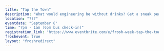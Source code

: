 ```yaml
---
title: "Tap the Town"
description: "What would engineering be without drinks? Get a sneak peak at your new coping mechanism and scout out some new bars at the same time! Bus rides provided to/from the location to the university. Check-in for the bus is at 6pm. Please drink responsibly!"
location: "???"
eventdate: "September 8"
time: "7pm - 1am (6pm bus check-in)"
registration_link: "https://www.eventbrite.com/e/frosh-week-tap-the-town-tickets-700568919497?aff=oddtdtcreator"
froshevent: true
layout: "froshredirect"
---
```

